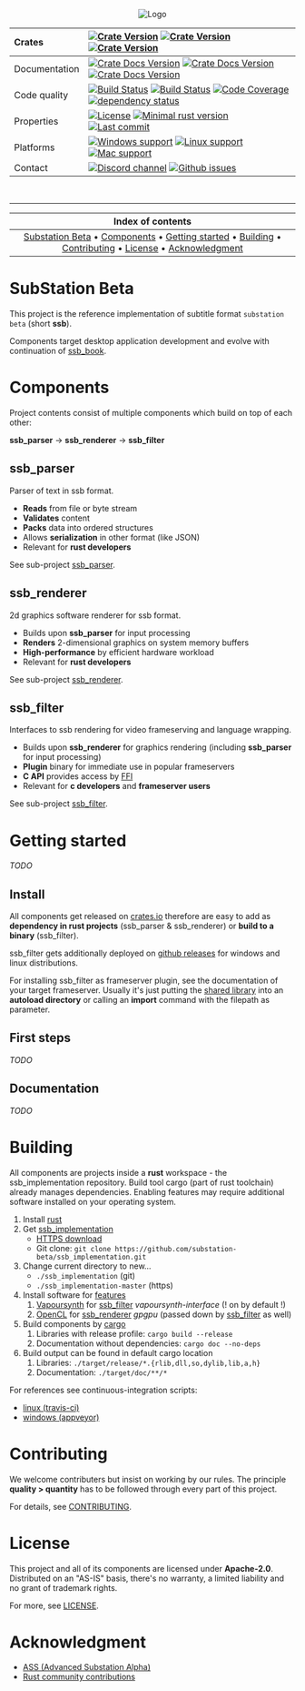<p align="center">
    <img src="https://substation-beta.github.io/assets/img/logo.png" alt="Logo"/>
</p>

Crates | [![Crate Version](https://img.shields.io/crates/v/ssb_parser.svg?label=ssb_parser&logo=rust)](https://crates.io/crates/ssb_parser) [![Crate Version](https://img.shields.io/crates/v/ssb_renderer.svg?label=ssb_renderer&logo=rust)](https://crates.io/crates/ssb_renderer) [![Crate Version](https://img.shields.io/crates/v/ssb_filter.svg?label=ssb_filter&logo=rust)](https://crates.io/crates/ssb_filter)
:---|:---
Documentation | [![Crate Docs Version](https://img.shields.io/crates/v/ssb_parser.svg?label=ssb_parser&logo=rust&color=informational)](https://docs.rs/ssb_parser) [![Crate Docs Version](https://img.shields.io/crates/v/ssb_renderer.svg?label=ssb_renderer&logo=rust&color=informational)](https://docs.rs/ssb_renderer) [![Crate Docs Version](https://img.shields.io/crates/v/ssb_filter.svg?label=ssb_filter&logo=rust&color=informational)](https://docs.rs/ssb_filter)
Code quality | [![Build Status](https://img.shields.io/travis/substation-beta/ssb_implementation.svg?logo=travis)](https://travis-ci.org/substation-beta/ssb_implementation) [![Build Status](https://img.shields.io/appveyor/ci/Youka/ssb-implementation.svg?logo=appveyor)](https://ci.appveyor.com/project/Youka/ssb-implementation) [![Code Coverage](https://img.shields.io/codecov/c/github/substation-beta/ssb_implementation.svg?logo=Codecov)](https://codecov.io/gh/substation-beta/ssb_implementation) [![dependency status](https://deps.rs/repo/github/substation-beta/ssb_implementation/status.svg)](https://deps.rs/repo/github/substation-beta/ssb_implementation)
Properties | [![License](https://img.shields.io/github/license/substation-beta/ssb_implementation.svg?logo=github)](https://github.com/substation-beta/ssb_implementation/blob/master/LICENSE) [![Minimal rust version](https://img.shields.io/badge/rust-v1.37%2B-blue?logo=rust)](https://github.com/rust-lang/rust/blob/master/RELEASES.md#version-1370-2019-08-15)  [![Last commit](https://img.shields.io/github/last-commit/substation-beta/ssb_implementation.svg?logo=github)](https://github.com/substation-beta/ssb_implementation/graphs/commit-activity)
Platforms | [![Windows support](https://img.shields.io/badge/Windows-supported-success.svg?logo=Windows)](https://en.wikipedia.org/wiki/Microsoft_Windows) [![Linux support](https://img.shields.io/badge/Linux-supported-success.svg?logo=Linux)](https://en.wikipedia.org/wiki/Linux) [![Mac support](https://img.shields.io/badge/OSX-not%20willingly-inactive.svg?logo=Apple)](https://en.wikipedia.org/wiki/MacOS)
Contact | [![Discord channel](https://img.shields.io/discord/586927398277087235.svg?logo=discord)](https://discord.gg/H8HnPSv) [![Github issues](https://img.shields.io/github/issues/substation-beta/ssb_implementation.svg?logo=github)](https://github.com/substation-beta/ssb_implementation/issues)

&nbsp;

---

| Index of contents |
|:---:|
| [Substation Beta](#substation-beta) &bull; [Components](#components) &bull; [Getting started](#getting-started) &bull; [Building](#building) &bull; [Contributing](#contributing) &bull; [License](#license) &bull; [Acknowledgment](#acknowledgment) |

# SubStation Beta
This project is the reference implementation of subtitle format `substation beta` (short **ssb**).

Components target desktop application development and evolve with continuation of [ssb_book](https://github.com/substation-beta/ssb_book).

# Components
Project contents consist of multiple components which build on top of each other:

**ssb_parser** &rarr; **ssb_renderer** &rarr; **ssb_filter**

## ssb_parser
Parser of text in ssb format.

* **Reads** from file or byte stream
* **Validates** content
* **Packs** data into ordered structures
* Allows **serialization** in other format (like JSON)
* Relevant for **rust developers**

See sub-project [ssb_parser](https://github.com/substation-beta/ssb_implementation/tree/master/ssb_parser).

## ssb_renderer
2d graphics software renderer for ssb format.

* Builds upon **ssb_parser** for input processing
* **Renders** 2-dimensional graphics on system memory buffers
* **High-performance** by efficient hardware workload
* Relevant for **rust developers**

See sub-project [ssb_renderer](https://github.com/substation-beta/ssb_implementation/tree/master/ssb_renderer).

## ssb_filter
Interfaces to ssb rendering for video frameserving and language wrapping.

* Builds upon **ssb_renderer** for graphics rendering (including **ssb_parser** for input processing)
* **Plugin** binary for immediate use in popular frameservers
* **C API** provides access by [FFI](https://en.wikipedia.org/wiki/Foreign_function_interface)
* Relevant for **c developers** and **frameserver users**

See sub-project [ssb_filter](https://github.com/substation-beta/ssb_implementation/tree/master/ssb_filter).

# Getting started
*TODO*

## Install
All components get released on [crates.io](https://crates.io/search?q=ssb%20subtitle) therefore are easy to add as **dependency in rust projects** (ssb_parser &amp; ssb_renderer) or **build to a binary** (ssb_filter).

ssb_filter gets additionally deployed on [github releases](https://github.com/substation-beta/ssb_implementation/releases) for windows and linux distributions.

For installing ssb_filter as frameserver plugin, see the documentation of your target frameserver. Usually it's just putting the [shared library](https://en.wikipedia.org/wiki/Library_(computing)#Shared_libraries) into an **autoload directory** or calling an **import** command with the filepath as parameter.

## First steps
*TODO*

## Documentation
*TODO*

# Building
All components are projects inside a **rust** workspace - the ssb_implementation repository. Build tool cargo (part of rust toolchain) already manages dependencies. Enabling features may require additional software installed on your operating system.

1) Install [rust](https://www.rust-lang.org/tools/install)
2) Get [ssb_implementation](https://github.com/substation-beta/ssb_implementation)
	* [HTTPS download](https://github.com/substation-beta/ssb_implementation/archive/master.zip)
	* Git clone: `git clone https://github.com/substation-beta/ssb_implementation.git`
3) Change current directory to new...
	* `./ssb_implementation` (git)
    * `./ssb_implementation-master` (https)
4) Install software for [features](https://doc.rust-lang.org/cargo/reference/manifest.html#usage-in-end-products)
	1) [Vapoursynth](http://www.vapoursynth.com/doc/installation.html) for [ssb_filter](https://github.com/substation-beta/ssb_implementation/blob/master/ssb_filter/Cargo.toml) *vapoursynth-interface* (! on by default !)
    2) [OpenCL](https://developer.nvidia.com/cuda-downloads) for [ssb_renderer](https://github.com/substation-beta/ssb_implementation/blob/master/ssb_renderer/Cargo.toml) *gpgpu* (passed down by [ssb_filter](https://github.com/substation-beta/ssb_implementation/blob/master/ssb_filter/Cargo.toml) as well)
5) Build components by [cargo](https://doc.rust-lang.org/cargo/commands/)
	1) Libraries with release profile: `cargo build --release`
    2) Documentation without dependencies: `cargo doc --no-deps`
6) Build output can be found in default cargo location
	1) Libraries: `./target/release/*.{rlib,dll,so,dylib,lib,a,h}`
    2) Documentation: `./target/doc/**/*`

For references see continuous-integration scripts:
* [linux (travis-ci)](https://github.com/substation-beta/ssb_implementation/blob/master/.travis.yml)
* [windows (appveyor)](https://github.com/substation-beta/ssb_implementation/blob/master/.appveyor.yml)

# Contributing
We welcome contributers but insist on working by our rules. The principle **quality > quantity** has to be followed through every part of this project.

For details, see [CONTRIBUTING](https://github.com/substation-beta/ssb_implementation/blob/master/CONTRIBUTING.md).

# License
This project and all of its components are licensed under **Apache-2.0**. Distributed on an "AS-IS" basis, there's no warranty, a limited liability and no grant of trademark rights.

For more, see [LICENSE](https://github.com/substation-beta/ssb_implementation/blob/master/LICENSE-APACHE-2.0).

# Acknowledgment
* [ASS (Advanced Substation Alpha)](https://en.wikipedia.org/wiki/SubStation_Alpha#Advanced_SubStation_Alpha)
* [Rust community contributions](https://crates.io/)